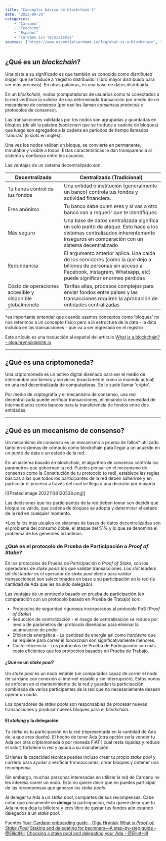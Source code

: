 ```yaml
---
title: "Conceptos básico de blockchain 2"
date: "2022-09-29"
categories:
    - "Cardano"
    - "Teaching"
    - "Español"
    - "Cardano sin tecnicismos"
sources: ["https://www.essentialcardano.io/faq/what-is-a-blockchain", "https://en.wikipedia.org/wiki/Cryptocurrency", "https://www.essentialcardano.io/faq/what-is-proof-of-stake-pos", "https://forum.cardano.org/t/staking-and-delegating-for-beginners-a-step-by-step-guide/36681", "https://forum.cardano.org/t/choosing-a-stake-pool-and-delegating-your-ada/38931"]
---
```


## ¿Qué es un *blockchain*?

Una pista a su significado es que también es conocido como *distributed ledger* que se traduce a 'registro distribuido' (libro mayor distribuido para ser más precisos). En otras palabras, es una base de datos distribuida.  

En un *blockchain*, nodos (computadoras de usuarios como tú conectados a la red) verifican la validez de una determinada transacción por medio de un mecanismo de consenso (por eso les llaman *consensus protocols* o protocolos de consenso).

Las transacciones validadas por los nodos son agrupadas y guardadas en bloques (de allí la palabra *blockchain* que se traduce a cadena de bloques) que luego son agregados a la cadena en períodos de tiempo llamados 'ranuras' (o *slots* en inglés).

Una vez los nodos validan un bloque, se convierte en permanente, inmutable y visible a todos. Estas características le dan transparencia al sistema y confianza entre los usuarios.

Las ventajas de un sistema decentralizado son:

| Decentralizado | Centralizado (Tradicional) |
| --- | --- |
| Tú tienes control de tus fondos | Una entidad o institución (generalmente un banco) controla tus fondos y actividad financiera. |
| Eres anónimo | Tu banco sabe quien eres y si vas a otro banco van a requerir que te identifiques |
| Más seguro | Una base de datos centralizada significa un solo punto de ataque. Esto hace a los sistemas centralizados inherentemente inseguros en comparación con un sistema decentralizado
| Redundancia | El argumento anterior aplica. Una caída de los servidores (como la que dejo a billones de personas sin acceso a Facebook, Instagram, Whatsapp, etc) puede significar enormes pérdidas |
| Costo de operaciones accesible y disponible globalmenete | Tarifas altas, procesos complejos para enviar fondos entre países y las transacciones requiren la aprobación de entidades centralizadas |

*es importante entender que cuando usamos conceptos como 'bloques' no nos referimos  a un concepto físico pero a la estructura de la data - la data incluída en las transacciones - que va a ser ingresada en el registro

Este artículo es una traducción al espańol del artículo [What is a blockchain? - olga.hryniuk@iohk.io](https://www.essentialcardano.io/faq/what-is-a-blockchain)

---

## ¿Qué es una criptomoneda?

Una criptomoneda es un activo digital diseñado para ser el medio de intercambio por bienes y servicios (exactamente como la moneda actual) en una red decentralizada de computadoras. Se le suele llamar 'cripto'.

Por medio de criptografía y el mecanismo de consenso, una red decentralizada puede verificar transacciones, eliminando la necesidad de intermediarios como bancos para la transferencia de fondos entre dos entidades.

---

## ¿Qué es un mecanismo de consenso?

Un mecanismo de consenso es un mecanismo a prueba de fallos* utilizado tanto en sistemas de cómputo como blockchain para llegar a un acuerdo en un punto de data o un estado de la red.

En un sistema basado en blockchain, el algoritmo de consenso controla los parámetros que gobiernan la red. Puedes pensar en el mecanismo de consenso como la Constitución de tu protocolo (o red), establece las reglas básicas a las que todos los participantes de la red deben adherirse y en particular el proceso a través del cual se llega a una decisión por mayoría.

![[Pasted image 20221108120538.png]]

Las decisiones que los participantes de la red deben tomar son decidir que bloque se valida, que cadena de bloques se adopta y determinar el estado de la red en cualquier momento. 

*Los fallos más usuales en sistemas de bases de datos decentralizadas son el problema del consumo doble, el ataque del 51%  y lo que se denomina el problema de los generales bizantinos.

### ¿Qué es el protocolo de Prueba de Participación o *Proof of Stake*?

En los protocolos de Prueba de Participación o *Proof of Stake*, son los operadores de *stake pools* los que validan transacciones. Los *slot leaders* (el *slot leader* es el operador de *stake pool* electo para validar transacciones) son seleccionados en base a su participación en la red (la cantidad de Ada que les ha sido delegado).

Las ventajas de un protocolo basado en prueba de participación (en comparación con un protocolo basado en Prueba de Trabajo) son:

- Protocolos de seguridad rigurosos incorporados al protocolo PoS (*Proof of Stake*)
- Reducción de centralización - el riesgo de centralización se reduce por medio de parámetros del protocolo diseñados para eliminar la acumulación de poder
- Eficiencia energética - La cantidad de energía asi como *hardware* que se requiere para correr el *blockchain* son significativamente menores.
- Costo-eficiencia - Los protocolos de Prueba de Participación son más costo eficientes que los protocolos basados en Prueba de Trabajo.

#### ¿Qué es un *stake pool*?

Un *stake pool* es un nodo estable (un computador capaz de correr el nodo de cardano con conexión al internet estable y sin interrupción). Estos nodos se enfocan en el mantenimiento de la red y guardan la participación combinada de varios participantes de la red que no necesariamente desean operar un nodo.

Los operadores de *stake pools* son responsables de procesar nuevas transacciones y producir nuevos bloques para el *blockchain*.

#### El *staking* y la delegación

Tu *stake* es tu participación en la red (representada en la cantidad de Ada de la que eres dueño). El hecho de tener Ada (otra opción sería vender tu Ada por otra criptomoneda o por moneda FIAT l cual resta liquidez y reduce el valor) fortalece la red y ayuda a su manutención.

Si tienes la capacidad técnica puedes incluso crear tu propio *stake pool* y correrlo para ayudar a verificar transacciones, crear bloques y obtener una recompensa.

Sin embargo, muchas personas interesadas en utilizar la red de Cardano no les interesa correr un nodo. Esto no quiere decir que no puedes participar de las recompensas que generan los *stake pools*.

Al delegar tu Ada a un *stake pool*, compartes de sus recompensas. Cabe notar que únicamente se **delega** la participación, esto quiere decir que tu Ada nunca deja tu billetera y eres libre de gastar tus fondos aún estando delegados a un *stake pool*.

Fuentes
[Your Cardano onboarding guide - Olga Hryniuk](https://www.essentialcardano.io/article/your-cardano-onboarding-guide)
[What is *Proof-of-Stake (Pos)*](https://www.essentialcardano.io/faq/what-is-proof-of-stake-pos)
[Staking and delegating for beginners—A step-by-step guide - @ElliotHill](https://forum.cardano.org/t/staking-and-delegating-for-beginners-a-step-by-step-guide/36681)
[Choosing a stake pool and delegating your Ada - @ElliotHill](https://forum.cardano.org/t/choosing-a-stake-pool-and-delegating-your-ada/38931)
